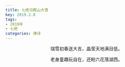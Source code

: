 ```yaml
---
title: 七绝马鞍山大雪
key: 2019.2.8
tags: 
- 2019年 
- 七绝
categories: 律诗
---
```


<p align="center">瑞雪初春送大吉，晶莹天地满目低。
</p>
<p align="center">老身童趣玩自在，还盼六花落湖西。
</p>
